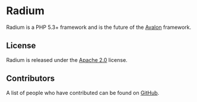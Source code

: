 Radium
======

Radium is a PHP 5.3+ framework and is the future of the [Avalon][1] framework.

License
-------

Radium is released under the [Apache 2.0][2] license.

Contributors
------------

A list of people who have contributed can be found on [GitHub][3].

[1]: https://github.com/nirix/avalon
[2]: https://www.apache.org/licenses/LICENSE-2.0.html
[3]: https://github.com/nirix/radium/graphs/contributors
